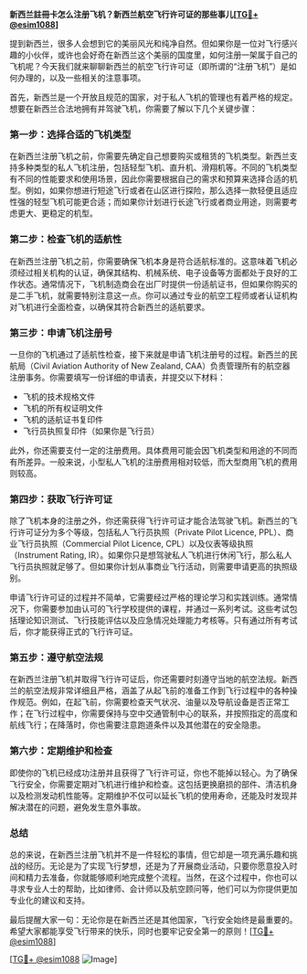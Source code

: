 **新西兰註冊卡怎么注册飞机？新西兰航空飞行许可证的那些事儿[[TG💪+ @esim1088](https://t.me/s/esim1088)]**

提到新西兰，很多人会想到它的美丽风光和纯净自然。但如果你是一位对飞行感兴趣的小伙伴，或许也会好奇在新西兰这个美丽的国度里，如何注册一架属于自己的飞机呢？今天我们就来聊聊新西兰的航空飞行许可证（即所谓的“注册飞机”）是如何办理的，以及一些相关的注意事项。

首先，新西兰是一个开放且规范的国家，对于私人飞机的管理也有着严格的规定。想要在新西兰合法地拥有并驾驶飞机，你需要了解以下几个关键步骤：

### **第一步：选择合适的飞机类型**
在新西兰注册飞机之前，你需要先确定自己想要购买或租赁的飞机类型。新西兰支持多种类型的私人飞机注册，包括轻型飞机、直升机、滑翔机等。不同的飞机类型有不同的性能要求和使用场景，因此你需要根据自己的需求和预算来选择合适的机型。例如，如果你想进行短途飞行或者在山区进行探险，那么选择一款轻便且适应性强的轻型飞机可能更合适；而如果你计划进行长途飞行或者商业用途，则需要考虑更大、更稳定的机型。

### **第二步：检查飞机的适航性**
在新西兰注册飞机之前，你需要确保飞机本身是符合适航标准的。这意味着飞机必须经过相关机构的认证，确保其结构、机械系统、电子设备等方面都处于良好的工作状态。通常情况下，飞机制造商会在出厂时提供一份适航证书，但如果你购买的是二手飞机，就需要特别注意这一点。你可以通过专业的航空工程师或者认证机构对飞机进行全面检查，以确保其符合新西兰的适航要求。

### **第三步：申请飞机注册号**
一旦你的飞机通过了适航性检查，接下来就是申请飞机注册号的过程。新西兰的民航局（Civil Aviation Authority of New Zealand, CAA）负责管理所有的航空器注册事务。你需要填写一份详细的申请表，并提交以下材料：
- 飞机的技术规格文件
- 飞机的所有权证明文件
- 飞机的适航证书复印件
- 飞行员执照复印件（如果你是飞行员）

此外，你还需要支付一定的注册费用。具体费用可能会因飞机类型和用途的不同而有所差异。一般来说，小型私人飞机的注册费用相对较低，而大型商用飞机的费用则较高。

### **第四步：获取飞行许可证**
除了飞机本身的注册之外，你还需获得飞行许可证才能合法驾驶飞机。新西兰的飞行许可证分为多个等级，包括私人飞行员执照（Private Pilot Licence, PPL）、商业飞行员执照（Commercial Pilot Licence, CPL）以及仪表等级执照（Instrument Rating, IR）。如果你只是想驾驶私人飞机进行休闲飞行，那么私人飞行员执照就足够了。但如果你计划从事商业飞行活动，则需要申请更高的执照级别。

申请飞行许可证的过程并不简单，它需要经过严格的理论学习和实践训练。通常情况下，你需要参加由认可的飞行学校提供的课程，并通过一系列考试。这些考试包括理论知识测试、飞行技能评估以及应急情况处理能力考核等。只有通过所有考试后，你才能获得正式的飞行许可证。

### **第五步：遵守航空法规**
在新西兰注册飞机并取得飞行许可证后，你还需要时刻遵守当地的航空法规。新西兰的航空法规非常详细且严格，涵盖了从起飞前的准备工作到飞行过程中的各种操作规范。例如，在起飞前，你需要检查天气状况、油量以及导航设备是否正常工作；在飞行过程中，你需要保持与空中交通管制中心的联系，并按照指定的高度和航线飞行；在降落时，你也需要注意跑道条件以及其他潜在的安全隐患。

### **第六步：定期维护和检查**
即使你的飞机已经成功注册并且获得了飞行许可证，你也不能掉以轻心。为了确保飞行安全，你需要定期对飞机进行维护和检查。这包括更换磨损的部件、清洁机身以及检测发动机性能等。定期维护不仅可以延长飞机的使用寿命，还能及时发现并解决潜在的问题，避免发生意外事故。

### **总结**
总的来说，在新西兰注册飞机并不是一件轻松的事情，但它却是一项充满乐趣和挑战的经历。无论是为了实现飞行梦想，还是为了开展商业活动，只要你愿意投入时间和精力去准备，你就能够顺利地完成整个流程。当然，在这个过程中，你也可以寻求专业人士的帮助，比如律师、会计师以及航空顾问等，他们可以为你提供更加专业化的建议和支持。

最后提醒大家一句：无论你是在新西兰还是其他国家，飞行安全始终是最重要的。希望大家都能享受飞行带来的快乐，同时也要牢记安全第一的原则！[[TG💪+ @esim1088](https://t.me/s/esim1088)]

[[TG💪+ @esim1088](https://t.me/s/esim1088) ![Image](https://i.postimg.cc/4NQfJmqS/Snipaste-2025-05-13-00-14-12.png)]